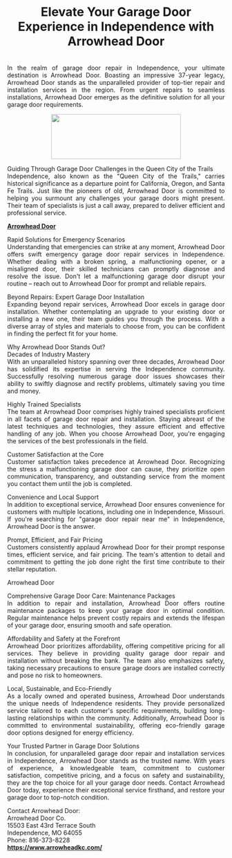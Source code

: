 <h1 style="text-align: center;">Elevate Your Garage Door Experience in Independence with Arrowhead Door</h1>
<p style="text-align: justify;"><br />In the realm of garage door repair in Independence, your ultimate destination is Arrowhead Door. Boasting an impressive 37-year legacy, Arrowhead Door stands as the unparalleled provider of top-tier repair and installation services in the region. From urgent repairs to seamless installations, Arrowhead Door emerges as the definitive solution for all your garage door requirements.</p>
<p style="text-align: justify;"><img style="display: block; margin-left: auto; margin-right: auto;" src="https://www.arrowheadkc.com/wp-content/uploads/2016/12/Arrowhead-Garage-Door-Independence-MO-300x104.png" alt="" width="300" height="104" /></p>
<p style="text-align: justify;">Guiding Through Garage Door Challenges in the Queen City of the Trails<br />Independence, also known as the "Queen City of the Trails," carries historical significance as a departure point for California, Oregon, and Santa Fe Trails. Just like the pioneers of old, Arrowhead Door is committed to helping you surmount any challenges your garage doors might present. Their team of specialists is just a call away, prepared to deliver efficient and professional service.</p>
<p style="text-align: justify;"><strong><a href="https://www.arrowheadkc.com/">Arrowhead Door</a></strong></p>
<p style="text-align: justify;">Rapid Solutions for Emergency Scenarios<br />Understanding that emergencies can strike at any moment, Arrowhead Door offers swift emergency garage door repair services in Independence. Whether dealing with a broken spring, a malfunctioning opener, or a misaligned door, their skilled technicians can promptly diagnose and resolve the issue. Don't let a malfunctioning garage door disrupt your routine &ndash; reach out to Arrowhead Door for prompt and reliable repairs.</p>
<p style="text-align: justify;">Beyond Repairs: Expert Garage Door Installation<br />Expanding beyond repair services, Arrowhead Door excels in garage door installation. Whether contemplating an upgrade to your existing door or installing a new one, their team guides you through the process. With a diverse array of styles and materials to choose from, you can be confident in finding the perfect fit for your home.</p>
<p style="text-align: justify;">Why Arrowhead Door Stands Out?<br />Decades of Industry Mastery<br />With an unparalleled history spanning over three decades, Arrowhead Door has solidified its expertise in serving the Independence community. Successfully resolving numerous garage door issues showcases their ability to swiftly diagnose and rectify problems, ultimately saving you time and money.</p>
<p style="text-align: justify;">Highly Trained Specialists<br />The team at Arrowhead Door comprises highly trained specialists proficient in all facets of garage door repair and installation. Staying abreast of the latest techniques and technologies, they assure efficient and effective handling of any job. When you choose Arrowhead Door, you're engaging the services of the best professionals in the field.</p>
<p style="text-align: justify;">Customer Satisfaction at the Core<br />Customer satisfaction takes precedence at Arrowhead Door. Recognizing the stress a malfunctioning garage door can cause, they prioritize open communication, transparency, and outstanding service from the moment you contact them until the job is completed.</p>
<p style="text-align: justify;">Convenience and Local Support<br />In addition to exceptional service, Arrowhead Door ensures convenience for customers with multiple locations, including one in Independence, Missouri. If you're searching for "garage door repair near me" in Independence, Arrowhead Door is the answer.</p>
<p style="text-align: justify;">Prompt, Efficient, and Fair Pricing<br />Customers consistently applaud Arrowhead Door for their prompt response times, efficient service, and fair pricing. The team's attention to detail and commitment to getting the job done right the first time contribute to their stellar reputation.</p>
<p style="text-align: justify;">Arrowhead Door</p>
<p style="text-align: justify;">Comprehensive Garage Door Care: Maintenance Packages<br />In addition to repair and installation, Arrowhead Door offers routine maintenance packages to keep your garage door in optimal condition. Regular maintenance helps prevent costly repairs and extends the lifespan of your garage door, ensuring smooth and safe operation.</p>
<p style="text-align: justify;">Affordability and Safety at the Forefront<br />Arrowhead Door prioritizes affordability, offering competitive pricing for all services. They believe in providing quality garage door repair and installation without breaking the bank. The team also emphasizes safety, taking necessary precautions to ensure garage doors are installed correctly and pose no risk to homeowners.</p>
<p style="text-align: justify;">Local, Sustainable, and Eco-Friendly<br />As a locally owned and operated business, Arrowhead Door understands the unique needs of Independence residents. They provide personalized service tailored to each customer's specific requirements, building long-lasting relationships within the community. Additionally, Arrowhead Door is committed to environmental sustainability, offering eco-friendly garage door options designed for energy efficiency.</p>
<p style="text-align: justify;">Your Trusted Partner in Garage Door Solutions<br />In conclusion, for unparalleled garage door repair and installation services in Independence, Arrowhead Door stands as the trusted name. With years of experience, a knowledgeable team, commitment to customer satisfaction, competitive pricing, and a focus on safety and sustainability, they are the top choice for all your garage door needs. Contact Arrowhead Door today, experience their exceptional service firsthand, and restore your garage door to top-notch condition.</p>
<p style="text-align: justify;">Contact Arrowhead Door:<br />Arrowhead Door Co.<br />15503 East 43rd Terrace South<br />Independence, MO 64055<br />Phone: 816-373-8228<br /><a href="https://www.arrowheadkc.com/"><strong>https://www.arrowheadkc.com/</strong></a></p>
<div id="gtx-trans" style="position: absolute; left: -34px; top: -14px;">
<div class="gtx-trans-icon">&nbsp;</div>
</div>
